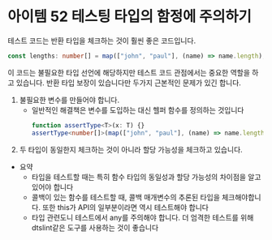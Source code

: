 # 아이템 52 테스팅 타입의 함정에 주의하기

테스트 코드는 반환 타입을 체크하는 것이 훨씬 좋은 코드입니다.

```typescript
const lengths: number[] = map(["john", "paul"], (name) => name.length);
```

이 코드는 불필요한 타입 선언에 해당하지만 테스트 코드 관점에서는 중요한 역할을 하고 있습니다. 반환 타입 보장이 있습니다만 두가지 근본적인 문제가 있긴 합니다.

1. 불필요한 변수를 만들어야 합니다.
   - 일반적인 해결책은 변수를 도입하는 대신 헬퍼 함수를 정의하는 것입니다
     ```typescript
     function assertType<T>(x: T) {}
     assertType<number[]>(map(["john", "paul"], (name) => name.length));
     ```
2. 두 타입이 동일한지 체크하는 것이 아니라 할당 가능성을 체크하고 있습니다.

- 요약
  - 타입을 테스트할 때는 특히 함수 타입의 동일성과 할당 가능성의 차이점을 알고 있어야 합니다
  - 콜백이 있는 함수를 테스트할 때, 콜백 매개변수의 추론된 타입을 체크해야합니다. 또한 this가 API의 일부분이라면 역시 테스트해야 합니다
  - 타입 관련도니 테스트에서 any를 주의해야 합니다. 더 엄격한 테스트를 위해 dtslint같은 도구를 사용하는 것이 좋습니다
